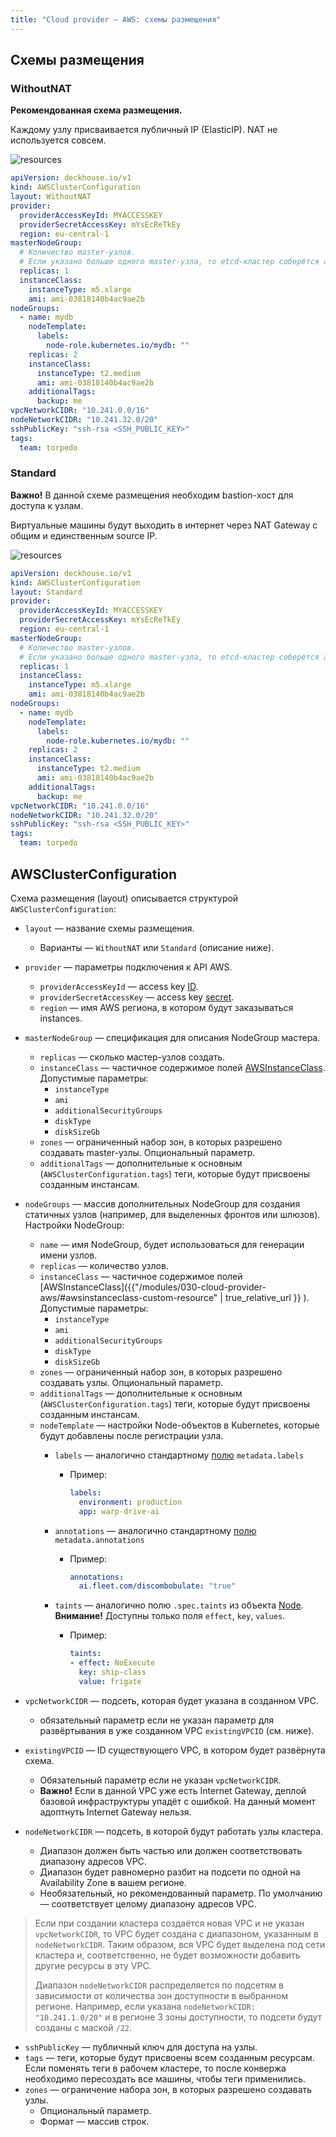 ```yaml
---
title: "Cloud provider — AWS: схемы размещения"
---
```


## Схемы размещения
### WithoutNAT

**Рекомендованная схема размещения.**

Каждому узлу присваивается публичный IP (ElasticIP). NAT не используется совсем.

![resources](https://docs.google.com/drawings/d/e/2PACX-1vQDR2iRcFO3Ra3hmdrYCuoHPP6m3DCArtZjmbQGMJL00xmR-F94IMJKx2jKqeiwe-KvbykqtCEjsR9c/pub?w=812&h=655)
<!--- Исходник: https://docs.google.com/drawings/d/1JDmeSY12EoZ3zBfanEDY-QvSgLekzw6Tzjj2pgY8giM/edit --->

```yaml
apiVersion: deckhouse.io/v1
kind: AWSClusterConfiguration
layout: WithoutNAT
provider:
  providerAccessKeyId: MYACCESSKEY
  providerSecretAccessKey: mYsEcReTkEy
  region: eu-central-1
masterNodeGroup:
  # Количество master-узлов.
  # Если указано больше одного master-узла, то etcd-кластер соберётся автоматически.
  replicas: 1
  instanceClass:
    instanceType: m5.xlarge
    ami: ami-03818140b4ac9ae2b
nodeGroups:
  - name: mydb
    nodeTemplate:
      labels:
        node-role.kubernetes.io/mydb: ""
    replicas: 2
    instanceClass:
      instanceType: t2.medium
      ami: ami-03818140b4ac9ae2b
    additionalTags:
      backup: me
vpcNetworkCIDR: "10.241.0.0/16"
nodeNetworkCIDR: "10.241.32.0/20"
sshPublicKey: "ssh-rsa <SSH_PUBLIC_KEY>"
tags:
  team: torpedo
```

### Standard

**Важно!** В данной схеме размещения необходим bastion-хост для доступа к узлам.

Виртуальные машины будут выходить в интернет через NAT Gateway с общим и единственным source IP.

![resources](https://docs.google.com/drawings/d/e/2PACX-1vSkzOWvLzAwB4hmIk4CP1-mj2QIxCyJg2VJvijFfdttjnV0quLpw7x87KtTC5v2I9xF5gVKpTK-aqyz/pub?w=812&h=655)
<!--- Исходник: https://docs.google.com/drawings/d/1kln-DJGFldcr6gayVtFYn_3S50HFIO1PLTc1pC_b3L0/edit --->

```yaml
apiVersion: deckhouse.io/v1
kind: AWSClusterConfiguration
layout: Standard
provider:
  providerAccessKeyId: MYACCESSKEY
  providerSecretAccessKey: mYsEcReTkEy
  region: eu-central-1
masterNodeGroup:
  # Количество master-узлов.
  # Если указано больше одного master-узла, то etcd-кластер соберётся автоматически.
  replicas: 1
  instanceClass:
    instanceType: m5.xlarge
    ami: ami-03818140b4ac9ae2b
nodeGroups:
  - name: mydb
    nodeTemplate:
      labels:
        node-role.kubernetes.io/mydb: ""
    replicas: 2
    instanceClass:
      instanceType: t2.medium
      ami: ami-03818140b4ac9ae2b
    additionalTags:
      backup: me
vpcNetworkCIDR: "10.241.0.0/16"
nodeNetworkCIDR: "10.241.32.0/20"
sshPublicKey: "ssh-rsa <SSH_PUBLIC_KEY>"
tags:
  team: torpedo
```

## AWSClusterConfiguration
Схема размещения (layout) описывается структурой `AWSClusterConfiguration`:
* `layout` — название схемы размещения.
  * Варианты — `WithoutNAT` или `Standard` (описание ниже).
* `provider` — параметры подключения к API AWS.
  * `providerAccessKeyId` — access key [ID](https://docs.aws.amazon.com/general/latest/gr/aws-sec-cred-types.html#access-keys-and-secret-access-keys).
  * `providerSecretAccessKey` — access key [secret](https://docs.aws.amazon.com/general/latest/gr/aws-sec-cred-types.html#access-keys-and-secret-access-keys).
  * `region` — имя AWS региона, в котором будут заказываться instances.
* `masterNodeGroup` — спецификация для описания NodeGroup мастера.
  * `replicas` — сколько мастер-узлов создать.
  * `instanceClass` — частичное содержимое полей [AWSInstanceClass](../../modules/030-cloud-provider-aws/#awsinstanceclass-custom-resource). Допустимые параметры:
    * `instanceType`
    * `ami`
    * `additionalSecurityGroups`
    * `diskType`
    * `diskSizeGb`
  * `zones` — ограниченный набор зон, в которых разрешено создавать master-узлы. Опциональный параметр.
  * `additionalTags` — дополнительные к основным (`AWSClusterConfiguration.tags`) теги, которые будут присвоены созданным инстансам.
* `nodeGroups` — массив дополнительных NodeGroup для создания статичных узлов (например, для выделенных фронтов или шлюзов). Настройки NodeGroup:
  * `name` — имя NodeGroup, будет использоваться для генерации имени узлов.
  * `replicas` — количество узлов.
  * `instanceClass` — частичное содержимое полей [AWSInstanceClass]({{"/modules/030-cloud-provider-aws/#awsinstanceclass-custom-resource" | true_relative_url }} ). Допустимые параметры:
    * `instanceType`
    * `ami`
    * `additionalSecurityGroups`
    * `diskType`
    * `diskSizeGb`
  * `zones` — ограниченный набор зон, в которых разрешено создавать узлы. Опциональный параметр.
  * `additionalTags` — дополнительные к основным (`AWSClusterConfiguration.tags`) теги, которые будут присвоены созданным инстансам.
  * `nodeTemplate` — настройки Node-объектов в Kubernetes, которые будут добавлены после регистрации узла.
    * `labels` — аналогично стандартному [полю](https://kubernetes.io/docs/reference/generated/kubernetes-api/v1.20/#objectmeta-v1-meta) `metadata.labels`
      * Пример:

        ```yaml
        labels:
          environment: production
          app: warp-drive-ai
        ```

    * `annotations` — аналогично стандартному [полю](https://kubernetes.io/docs/reference/generated/kubernetes-api/v1.20/#objectmeta-v1-meta) `metadata.annotations`
      * Пример:

        ```yaml
        annotations:
          ai.fleet.com/discombobulate: "true"
        ```

    * `taints` — аналогично полю `.spec.taints` из объекта [Node](https://kubernetes.io/docs/reference/generated/kubernetes-api/v1.20/#taint-v1-core). **Внимание!** Доступны только поля `effect`, `key`, `values`.
      * Пример:

        ```yaml
        taints:
        - effect: NoExecute
          key: ship-class
          value: frigate
        ```

* `vpcNetworkCIDR` — подсеть, которая будет указана в созданном VPC.
  * обязательный параметр если не указан параметр для развёртывания в уже созданном VPC `existingVPCID` (см. ниже).
* `existingVPCID` — ID существующего VPC, в котором будет развёрнута схема.
  * Обязательный параметр если не указан `vpcNetworkCIDR`.
  * **Важно!** Если в данной VPC уже есть Internet Gateway, деплой базовой инфраструктуры упадёт с ошибкой. На данный момент адоптнуть Internet Gateway нельзя.
* `nodeNetworkCIDR` — подсеть, в которой будут работать узлы кластера.
  * Диапазон должен быть частью или должен соответствовать диапазону адресов VPC.
  * Диапазон будет равномерно разбит на подсети по одной на Availability Zone в вашем регионе.
  * Необязательный, но рекомендованный параметр. По умолчанию — соответствует целому диапазону адресов VPC.
> Если при создании кластера создаётся новая VPC и не указан `vpcNetworkCIDR`, то VPC будет создана с диапазоном, указанным в `nodeNetworkCIDR`.
> Таким образом, вся VPC будет выделена под сети кластера и, соответственно, не будет возможности добавить другие ресурсы в эту VPC.
>
> Диапазон `nodeNetworkCIDR` распределяется по подсетям в зависимости от количества зон доступности в выбранном регионе. Например,
> если указана `nodeNetworkCIDR: "10.241.1.0/20"` и в регионе 3 зоны доступности, то подсети будут созданы с маской `/22`.
* `sshPublicKey` — публичный ключ для доступа на узлы.
* `tags` — теги, которые будут присвоены всем созданным ресурсам. Если поменять теги в рабочем кластере, то после конвержа
    необходимо пересоздать все машины, чтобы теги применились.
* `zones` — ограничение набора зон, в которых разрешено создавать узлы.
  * Опциональный параметр.
  * Формат — массив строк.


